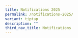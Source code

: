 ```yaml
---
title: Notifications 2025
permalink: /notifications-2025/
variant: tiptap
description: ""
third_nav_title: Notifications
---
```

